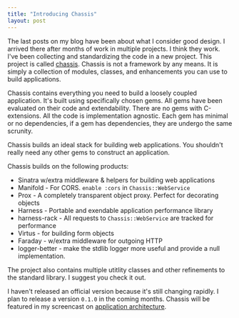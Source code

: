 ```yaml
---
title: "Introducing Chassis"
layout: post
---
```


The last posts on my blog have been about what I consider good design.
I arrived there after months of work in multiple projects. I think
they work. I've been collecting and standardizing the code in a new
project. This project is called
[chassis](https://github.com/ahawkins/chassis). Chassis is not a
framework by any means. It is simply a collection of modules, classes,
and enhancements you can use to build applications.

Chassis contains everything you need to build a loosely coupled
application. It's built using specifically chosen gems. All gems have
been evaluated on their code and extendability. There are no gems with
C-extensions. All the code is implementation agnostic. Each gem has
minimal or no dependencies, if a gem has dependencies, they are
undergo the same scrunity.

Chassis builds an ideal stack for building web applications. You
shouldn't really need any other gems to construct an application.

Chassis builds on the following products:

* Sinatra w/extra middleware & helpers for building web applications
* Manifold - For CORS. `enable :cors` in `Chassis::WebService`
* Prox - A completely transparent object proxy. Perfect for decorating
  objects
* Harness - Portable and exendable application performance library
* harness-rack - All requests to `Chassis::WebService` are tracked for
  performance
* Virtus - for building form objects
* Faraday - w/extra middleware for outgoing HTTP
* logger-better - make the stdlib logger more useful and provide a
  null implementation.

The project also contains multiple utitlity classes and other
refinements to the standard library. I suggest you check it out.

I haven't released an official version because it's still changing
rapidly. I plan to release a version `0.1.0` in the coming months.
Chassis will be featured in my screencast on [application
architecture](http://rethinkapplicationarchitecture.com).
